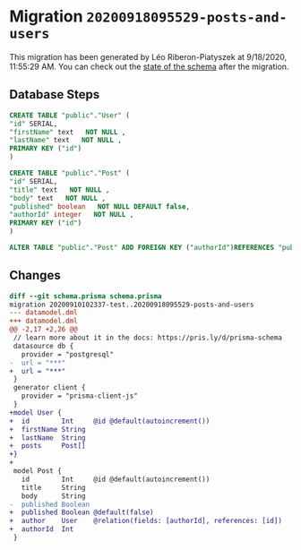 # Migration `20200918095529-posts-and-users`

This migration has been generated by Léo Riberon-Piatyszek at 9/18/2020, 11:55:29 AM.
You can check out the [state of the schema](./schema.prisma) after the migration.

## Database Steps

```sql
CREATE TABLE "public"."User" (
"id" SERIAL,
"firstName" text   NOT NULL ,
"lastName" text   NOT NULL ,
PRIMARY KEY ("id")
)

CREATE TABLE "public"."Post" (
"id" SERIAL,
"title" text   NOT NULL ,
"body" text   NOT NULL ,
"published" boolean   NOT NULL DEFAULT false,
"authorId" integer   NOT NULL ,
PRIMARY KEY ("id")
)

ALTER TABLE "public"."Post" ADD FOREIGN KEY ("authorId")REFERENCES "public"."User"("id") ON DELETE CASCADE ON UPDATE CASCADE
```

## Changes

```diff
diff --git schema.prisma schema.prisma
migration 20200910102337-test..20200918095529-posts-and-users
--- datamodel.dml
+++ datamodel.dml
@@ -2,17 +2,26 @@
 // learn more about it in the docs: https://pris.ly/d/prisma-schema
 datasource db {
   provider = "postgresql"
-  url = "***"
+  url = "***"
 }
 generator client {
   provider = "prisma-client-js"
 }
+model User {
+  id        Int     @id @default(autoincrement())
+  firstName String
+  lastName  String
+  posts     Post[]
+}
+
 model Post {
   id        Int     @id @default(autoincrement())
   title     String
   body      String
-  published Boolean
+  published Boolean @default(false)
+  author    User    @relation(fields: [authorId], references: [id])
+  authorId  Int
 }
```


